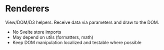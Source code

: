 # Renderers

View/DOM/D3 helpers. Receive data via parameters and draw to the DOM.

- No Svelte store imports
- May depend on utils (formatters, math)
- Keep DOM manipulation localized and testable where possible
